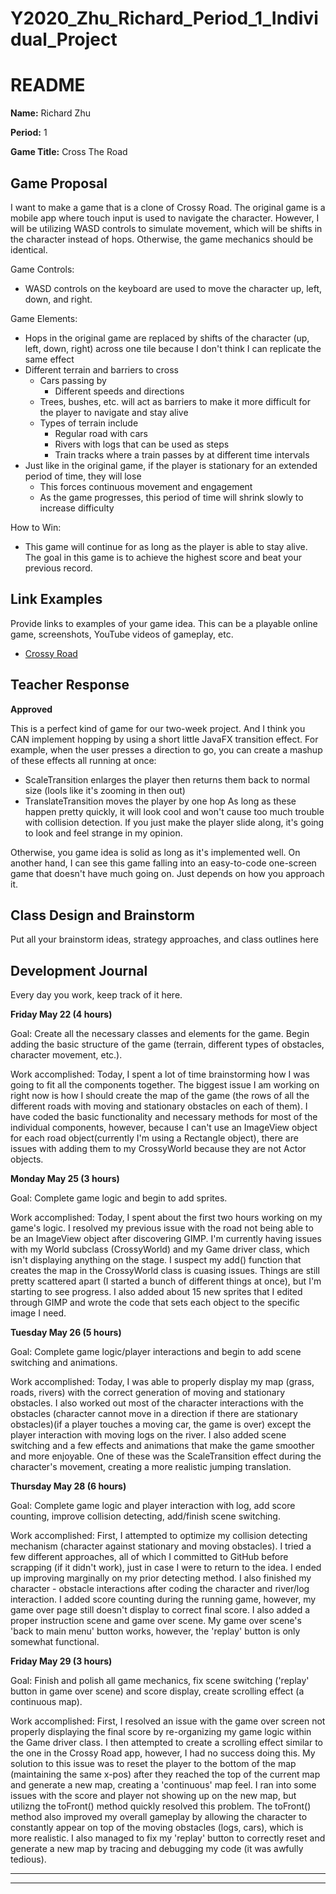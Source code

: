 # Y2020_Zhu_Richard_Period_1_Individual_Project
# README #

**Name:**	Richard Zhu

**Period:**	1

**Game Title:** Cross The Road

## Game Proposal ##

I want to make a game that is a clone of Crossy Road. The original game is a mobile app where touch input is used to navigate the character. However, I will be utilizing WASD controls to simulate movement, which will be shifts in the character instead of hops. Otherwise, the game mechanics should be identical.

Game Controls:

+ WASD controls on the keyboard are used to move the character up, left, down, and right.

Game Elements:

+ Hops in the original game are replaced by shifts of the character (up, left, down, right) across one tile because I don't think I can replicate the same effect
+ Different terrain and barriers to cross
	+ Cars passing by 
		+ Different speeds and directions
	+ Trees, bushes, etc. will act as barriers to make it more difficult for the player to navigate and stay alive
	+ Types of terrain include
		+ Regular road with cars 
		+ Rivers with logs that can be used as steps
		+ Train tracks where a train passes by at different time intervals 
+ Just like in the original game, if the player is stationary for an extended period of time, they will lose
	+ This forces continuous movement and engagement
	+ As the game progresses, this period of time will shrink slowly to increase difficulty

How to Win:

+ This game will continue for as long as the player is able to stay alive. The goal in this game is to achieve the highest score and beat your previous record.

## Link Examples ##
Provide links to examples of your game idea.  This can be a playable online game, screenshots, YouTube videos of gameplay, etc.

+ [Crossy Road](https://www.youtube.com/watch?v=Out73NMtuMY)

## Teacher Response ##

**Approved**

This is a perfect kind of game for our two-week project.  And I think you CAN implement hopping by using a short little JavaFX transition effect.  For example, when the user presses a direction to go, you can create a mashup of these effects all running at once:
 - ScaleTransition enlarges the player then returns them back to normal size (lools like it's zooming in then out)
 - TranslateTransition moves the player by one hop
 As long as these happen pretty quickly, it will look cool and won't cause too much trouble with collision detection.
 If you just make the player slide along, it's going to look and feel strange in my opinion.
 
 Otherwise, you game idea is solid as long as it's implemented well.  On another hand, I can see this game falling into an easy-to-code one-screen game that doesn't have much going on.  Just depends on how you approach it.
 

## Class Design and Brainstorm ##

Put all your brainstorm ideas, strategy approaches, and class outlines here

## Development Journal ##

Every day you work, keep track of it here.

**Friday May 22 (4 hours)**

Goal:  Create all the necessary classes and elements for the game. Begin adding the basic structure of the game (terrain, different types of obstacles, character movement, etc.).

Work accomplished:  Today, I spent a lot of time brainstorming how I was going to fit all the components together. The biggest issue I am working on right now is how I should create the map of the game (the rows of all the different roads with moving and stationary obstacles on each of them). I have coded the basic functionality and necessary methods for most of the individual components, however, because I can't use an ImageView object for each road object(currently I'm using a Rectangle object), there are issues with adding them to my CrossyWorld because they are not Actor objects.

**Monday May 25 (3 hours)**

Goal:  Complete game logic and begin to add sprites.

Work accomplished:  Today, I spent about the first two hours working on my game's logic. I resolved my previous issue with the road not being able to be an ImageView object after discovering GIMP. I'm currently having issues with my World subclass (CrossyWorld) and my Game driver class, which isn't displaying anything on the stage. I suspect my add() function that creates the map in the CrossyWorld class is cuasing issues. Things are still pretty scattered apart (I started a bunch of different things at once), but I'm starting to see progress. I also added about 15 new sprites that I edited through GIMP and wrote the code that sets each object to the specific image I need.

**Tuesday May 26 (5 hours)**

Goal:  Complete game logic/player interactions and begin to add scene switching and animations.

Work accomplished:  Today, I was able to properly display my map (grass, roads, rivers) with the correct generation of moving and stationary obstacles. I also worked out most of the character interactions with the obstacles (character cannot move in a direction if there are stationary obstacles)(if a player touches a moving car, the game is over) except the player interaction with moving logs on the river. I also added scene switching and a few effects and animations that make the game smoother and more enjoyable. One of these was the ScaleTransition effect during the character's movement, creating a more realistic jumping translation.

**Thursday May 28 (6 hours)**

Goal:  Complete game logic and player interaction with log, add score counting, improve collision detecting, add/finish scene switching.

Work accomplished:  First, I attempted to optimize my collision detecting mechanism (character against stationary and moving obstacles). I tried a few different approaches, all of which I committed to GitHub before scrapping (if it didn't work), just in case I were to return to the idea. I ended up improving marginally on my prior detecting method. I also finished my character - obstacle interactions after coding the character and river/log interaction. I added score counting during the running game, however, my game over page still doesn't display to correct final score. I also added a proper instruction scene and game over scene. My game over scene's 'back to main menu' button works, however, the 'replay' button is only somewhat functional.

**Friday May 29 (3 hours)**

Goal:  Finish and polish all game mechanics, fix scene switching ('replay' button in game over scene) and score display, create scrolling effect (a continuous map).

Work accomplished:  First, I resolved an issue with the game over screen not properly displaying the final score by re-organizing my game logic within the Game driver class. I then attempted to create a scrolling effect similar to the one in the Crossy Road app, however, I had no success doing this. My solution to this issue was to reset the player to the bottom of the map (maintaining the same x-pos) after they reached the top of the current map and generate a new map, creating a 'continuous' map feel. I ran into some issues with the score and player not showing up on the new map, but utilizng the toFront() method quickly resolved this problem. The toFront() method also improved my overall gameplay by allowing the character to constantly appear on top of the moving obstacles (logs, cars), which is more realistic. I also managed to fix my 'replay' button to correctly reset and generate a new map by tracing and debugging my code (it was awfully tedious).
***
***
